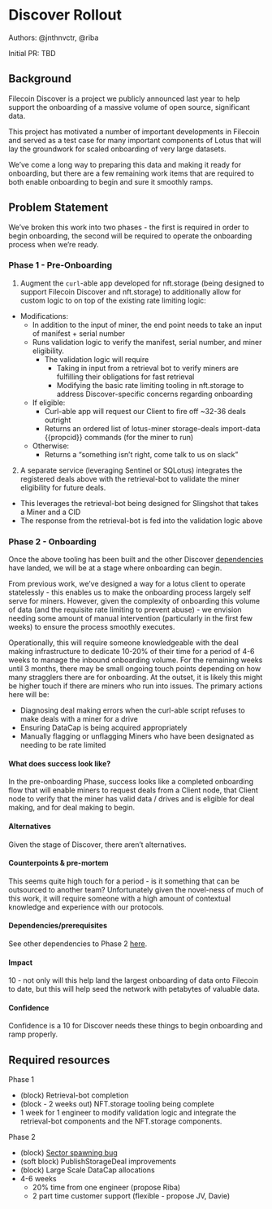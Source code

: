 # Discover Rollout 

Authors: @jnthnvctr, @riba 

Initial PR: TBD <!-- Reference the PR first proposing this document. Oooh, self-reference! -->

## Background

Filecoin Discover is a project we publicly announced last year to help support the onboarding of a massive volume of open source, significant data. 

This project has motivated a number of important developments in Filecoin and served as a test case for many important components of Lotus that will lay the groundwork for scaled onboarding of very large datasets.

We’ve come a long way to preparing this data and making it ready for onboarding, but there are a few remaining work items that are required to both enable onboarding to begin and sure it smoothly ramps. 

## Problem Statement
We’ve broken this work into two phases - the first is required in order to begin onboarding, the second will be required to operate the onboarding process when we’re ready. 

### Phase 1 - Pre-Onboarding
1. Augment the `curl`-able app developed for nft.storage (being designed to support Filecoin Discover and nft.storage) to additionally allow for custom logic to on top of the existing rate limiting logic: 
  - Modifications: 
    - In addition to the input of miner, the end point needs to take an input of manifest + serial number
    - Runs validation logic to verify the manifest, serial number, and miner eligibility.
      - The validation logic will require
        - Taking in input from a retrieval bot to verify miners are fulfilling their obligations for fast retrieval
        - Modifying the basic rate limiting tooling in nft.storage to address Discover-specific concerns regarding onboarding
    - If eligible:
      - Curl-able app will request our Client to fire off ~32-36 deals outright
      - Returns an ordered list of lotus-miner storage-deals import-data {{propcid}} commands (for the miner to run)
    - Otherwise: 
      - Returns a “something isn’t right, come talk to us on slack”
2. A separate service (leveraging Sentinel or SQLotus) integrates the registered deals above with the retrieval-bot to validate the miner eligibility for future deals.
  - This leverages the retrieval-bot being designed for Slingshot that takes a Miner and a CID
  - The response from the retrieval-bot is fed into the validation logic above
### Phase 2 - Onboarding

Once the above tooling has been built and the other Discover [dependencies](https://docs.google.com/spreadsheets/d/1oL7ZygzDn-DxR2PVXr8LfHpR69qzjbTaZXyCTRP9Y8k/edit?usp=sharing) have landed, we will be at a stage where onboarding can begin. 

From previous work, we’ve designed a way for a lotus client to operate statelessly - this enables us to make the onboarding process largely self serve for miners. However, given the complexity of onboarding this volume of data (and the requisite rate limiting to prevent abuse) - we envision needing some amount of manual intervention (particularly in the first few weeks) to ensure the process smoothly executes.

Operationally, this will require someone knowledgeable with the deal making infrastructure to dedicate 10-20% of their time for a period of 4-6 weeks to manage the inbound onboarding volume. For the remaining weeks until 3 months, there may be small ongoing touch points depending on how many stragglers there are for onboarding. At the outset, it is likely this might be higher touch if there are miners who run into issues. The primary actions here will be: 
- Diagnosing deal making errors when the curl-able script refuses to make deals with a miner for a drive
- Ensuring DataCap is being acquired appropriately
- Manually flagging or unflagging Miners who have been designated as needing to be rate limited

####  What does success look like?

In the pre-onboarding Phase, success looks like a completed onboarding flow that will enable miners to request deals from a Client node, that Client node to verify that the miner has valid data / drives and is eligible for deal making, and for deal making to begin. 

#### Alternatives

Given the stage of Discover, there aren’t alternatives. 

#### Counterpoints &amp; pre-mortem

This seems quite high touch for a period - is it something that can be outsourced to another team? 
Unfortunately given the novel-ness of much of this work, it will require someone with a high amount of contextual knowledge and experience with our protocols. 

#### Dependencies/prerequisites

See other dependencies to Phase 2 [here](https://docs.google.com/spreadsheets/d/1oL7ZygzDn-DxR2PVXr8LfHpR69qzjbTaZXyCTRP9Y8k/edit?usp=sharing). 

#### Impact

10 - not only will this help land the largest onboarding of data onto Filecoin to date, but this will help seed the network with petabytes of valuable data. 

#### Confidence

Confidence is a 10 for Discover needs these things to begin onboarding and ramp properly.



## Required resources
Phase 1
- (block) Retrieval-bot completion
- (block - 2 weeks out) NFT.storage tooling being complete
- 1 week for 1 engineer to modify validation logic and integrate the retrieval-bot components and the NFT.storage components.


Phase 2
- (block) [Sector spawning bug](https://github.com/filecoin-project/lotus/pull/6041)
- (soft block) PublishStorageDeal improvements
- (block) Large Scale DataCap allocations
- 4-6 weeks
  - 20% time from one engineer (propose Riba)
  - 2 part time customer support (flexible - propose JV, Davie)
